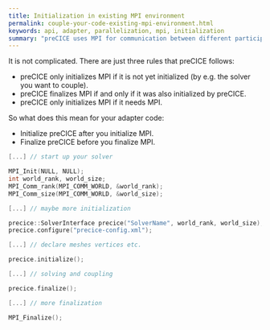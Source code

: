 ```yaml
---
title: Initialization in existing MPI environment
permalink: couple-your-code-existing-mpi-environment.html
keywords: api, adapter, parallelization, mpi, initialization
summary: "preCICE uses MPI for communication between different participants (and also for communication between ranks of the same participant). So are there any problems if the solver that you intend to couple also already uses MPI (e.g. for parallelization)? Who should initialize MPI? Who should finalize MPI? This is what we discuss here."
---
```


It is not complicated. There are just three rules that preCICE follows:

* preCICE only initializes MPI if it is not yet initialized (by e.g. the solver you want to couple).
* preCICE finalizes MPI if and only if it was also initialized by preCICE.
* preCICE only initializes MPI if it needs MPI.

So what does this mean for your adapter code:

* Initialize preCICE after you initialize MPI.
* Finalize preCICE before you finalize MPI.

```cpp
[...] // start up your solver

MPI_Init(NULL, NULL);
int world_rank, world_size;
MPI_Comm_rank(MPI_COMM_WORLD, &world_rank);
MPI_Comm_size(MPI_COMM_WORLD, &world_size);

[...] // maybe more initialization

precice::SolverInterface precice("SolverName", world_rank, world_size);
precice.configure("precice-config.xml");

[...] // declare meshes vertices etc.

precice.initialize();

[...] // solving and coupling

precice.finalize();

[...] // more finalization

MPI_Finalize();

```
